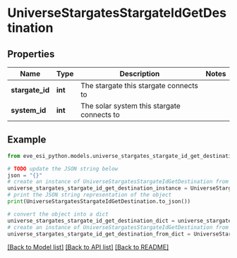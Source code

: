 # UniverseStargatesStargateIdGetDestination


## Properties

Name | Type | Description | Notes
------------ | ------------- | ------------- | -------------
**stargate_id** | **int** | The stargate this stargate connects to | 
**system_id** | **int** | The solar system this stargate connects to | 

## Example

```python
from eve_esi_python.models.universe_stargates_stargate_id_get_destination import UniverseStargatesStargateIdGetDestination

# TODO update the JSON string below
json = "{}"
# create an instance of UniverseStargatesStargateIdGetDestination from a JSON string
universe_stargates_stargate_id_get_destination_instance = UniverseStargatesStargateIdGetDestination.from_json(json)
# print the JSON string representation of the object
print(UniverseStargatesStargateIdGetDestination.to_json())

# convert the object into a dict
universe_stargates_stargate_id_get_destination_dict = universe_stargates_stargate_id_get_destination_instance.to_dict()
# create an instance of UniverseStargatesStargateIdGetDestination from a dict
universe_stargates_stargate_id_get_destination_from_dict = UniverseStargatesStargateIdGetDestination.from_dict(universe_stargates_stargate_id_get_destination_dict)
```
[[Back to Model list]](../README.md#documentation-for-models) [[Back to API list]](../README.md#documentation-for-api-endpoints) [[Back to README]](../README.md)


